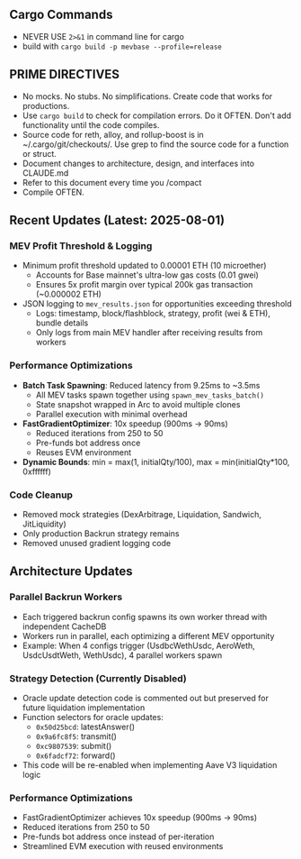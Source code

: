 ## Cargo Commands

- NEVER USE `2>&1` in command line for cargo
- build with `cargo build -p mevbase --profile=release`

## PRIME DIRECTIVES
- No mocks. No stubs. No simplifications. Create code that works for productions.
- Use `cargo build` to check for compilation errors. Do it OFTEN. Don't add functionality until the code compiles.
- Source code for reth, alloy, and rollup-boost is in ~/.cargo/git/checkouts/.  Use grep to find the source code for a function or struct.
- Document changes to architecture, design, and interfaces into CLAUDE.md
- Refer to this document every time you /compact
- Compile OFTEN.

## Recent Updates (Latest: 2025-08-01)

### MEV Profit Threshold & Logging
- Minimum profit threshold updated to 0.00001 ETH (10 microether)
  - Accounts for Base mainnet's ultra-low gas costs (0.01 gwei)
  - Ensures 5x profit margin over typical 200k gas transaction (~0.000002 ETH)
- JSON logging to `mev_results.json` for opportunities exceeding threshold
  - Logs: timestamp, block/flashblock, strategy, profit (wei & ETH), bundle details
  - Only logs from main MEV handler after receiving results from workers

### Performance Optimizations
- **Batch Task Spawning**: Reduced latency from 9.25ms to ~3.5ms
  - All MEV tasks spawn together using `spawn_mev_tasks_batch()`
  - State snapshot wrapped in Arc to avoid multiple clones
  - Parallel execution with minimal overhead
- **FastGradientOptimizer**: 10x speedup (900ms → 90ms)
  - Reduced iterations from 250 to 50
  - Pre-funds bot address once
  - Reuses EVM environment
- **Dynamic Bounds**: min = max(1, initialQty/100), max = min(initialQty*100, 0xffffff)

### Code Cleanup
- Removed mock strategies (DexArbitrage, Liquidation, Sandwich, JitLiquidity)
- Only production Backrun strategy remains
- Removed unused gradient logging code

## Architecture Updates

### Parallel Backrun Workers
- Each triggered backrun config spawns its own worker thread with independent CacheDB
- Workers run in parallel, each optimizing a different MEV opportunity
- Example: When 4 configs trigger (UsdbcWethUsdc, AeroWeth, UsdcUsdtWeth, WethUsdc), 4 parallel workers spawn

### Strategy Detection (Currently Disabled)
- Oracle update detection code is commented out but preserved for future liquidation implementation
- Function selectors for oracle updates:
  - `0x50d25bcd`: latestAnswer()
  - `0x9a6fc8f5`: transmit()
  - `0xc9807539`: submit()
  - `0x6fadcf72`: forward()
- This code will be re-enabled when implementing Aave V3 liquidation logic

### Performance Optimizations
- FastGradientOptimizer achieves 10x speedup (900ms → 90ms)
- Reduced iterations from 250 to 50
- Pre-funds bot address once instead of per-iteration
- Streamlined EVM execution with reused environments